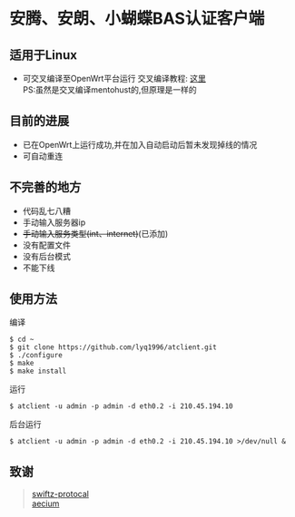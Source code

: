 # 安腾、安朗、小蝴蝶BAS认证客户端

## 适用于Linux
* 可交叉编译至OpenWrt平台运行
交叉编译教程: [这里](https://lyq.blogd.club/2017/02/22/build-mentohust-for-mips/)    
PS:虽然是交叉编译mentohust的,但原理是一样的

## 目前的进展
* 已在OpenWrt上运行成功,并在加入自动启动后暂未发现掉线的情况
* 可自动重连

## 不完善的地方
* 代码乱七八糟
* 手动输入服务器ip
* ~~手动输入服务类型(int、internet)~~(已添加)  
* 没有配置文件
* 没有后台模式
* 不能下线

## 使用方法
编译
```
$ cd ~
$ git clone https://github.com/lyq1996/atclient.git
$ ./configure
$ make
$ make install
```
运行
```
$ atclient -u admin -p admin -d eth0.2 -i 210.45.194.10 
```
后台运行
```
$ atclient -u admin -p admin -d eth0.2 -i 210.45.194.10 >/dev/null &
```

## 致谢
> [swiftz-protocal](https://github.com/xingrz/swiftz-protocal)  
> [aecium](https://github.com/Red54/aecium)